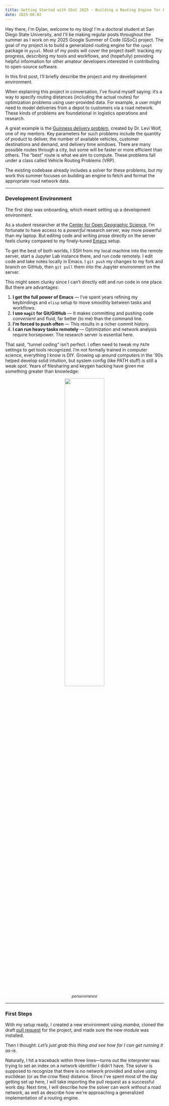```yaml
---
title: Getting Started with GSoC 2025 - Building a Routing Engine for PySAL
date: 2025-06-02
---
```


Hey there, I'm Dylan, welcome to my blog! I'm a doctoral student at San Diego State University, and I'll be making regular posts throughout the summer as I work on my 2025 Google Summer of Code (GSoC) project. The goal of my project is to build a generalized routing engine for the `spopt` package in `pysal`. Most of my posts will cover the project itself: tracking my progress, describing my tools and workflows, and (hopefully) providing helpful information for other amateur developers interested in contributing to open-source software. 

In this first post, I’ll briefly describe the project and my development environment.

When explaining this project in conversation, I’ve found myself saying: it’s a way to specify routing distances (including the actual routes) for optimization problems using user-provided data. For example, a user might need to model deliveries from a depot to customers via a road network. These kinds of problems are foundational in logistics operations and research. 

A great example is the [Guinness delivery problem](https://gist.github.com/ljwolf/e5927ab8c859ed477f496329c1ce19fc#file-guinness-py), created by Dr. Levi Wolf, one of my mentors. Key parameters for such problems include the quantity of product to deliver, the number of available vehicles, customer destinations and demand, and delivery time windows. There are many possible routes through a city, but some will be faster or more efficient than others. The “best” route is what we aim to compute. These problems fall under a class called Vehicle Routing Problems (VRP).

The existing codebase already includes a solver for these problems, but my work this summer focuses on building an engine to fetch and format the appropriate road network data.

---

### Development Environment

The first step was onboarding, which meant setting up a development environment.

As a student researcher at the [Center for Open Geographic Science](https://cogs.sdsu.edu), I’m fortunate to have access to a *powerful* research server, way more powerful than my laptop. But editing code and writing prose directly on the server feels clunky compared to my finely-tuned [Emacs](https://www.gnu.org/software/emacs/emacs-paper.html) setup.

To get the best of both worlds, I SSH from my local machine into the remote server, start a Jupyter Lab instance there, and run code remotely. I edit code and take notes locally in Emacs. I `git push` my changes to my fork and branch on GitHub, then `git pull` them into the Jupyter environment on the server.

This might seem clunky since I can’t directly edit and run code in one place. But there are advantages:

1. **I get the full power of Emacs** — I’ve spent years refining my keybindings and `elisp` setup to move smoothly between tasks and workflows.
2. **I use `magit` for Git/GitHub** — It makes committing and pushing code *convenient* and fluid, far better (to me) than the command line.
3. **I’m forced to push often** — This results in a richer commit history.
4. **I can run heavy tasks remotely** — Optimization and network analysis require horsepower. The research server is essential here.

That said, “tunnel coding” isn’t perfect. I often need to tweak my `PATH` settings to get tools recognized. I’m not formally trained in computer science, everything I know is DIY. Growing up around computers in the '90s helped develop solid intuition, but system config (like PATH stuff) is still a weak spot. Years of filesharing and keygen hacking have given me something greater than knowledge: 

<div style="text-align: center;">
  <img src="{{ '/assets/wizard.png' | relative_url }} alt="perseverance" style="width: 50%;" />
  <div style="font-style: italic; font-size: 0.9em;">perseverance</div>
</div>

---

### First Steps

With my setup ready, I created a new environment using *mamba*, cloned the draft [pull request](https://github.com/pysal/spopt/pull/465) for the project, and made sure the new module was installed.

Then I thought: *Let’s just grab this thing and see how far I can get running it as-is.*

Naturally, I hit a traceback within three lines—turns out the interpreter was trying to set an index on a network identifier I didn’t have. The solver is supposed to recognize that there is no network provided and solve using euclidean (or as the crow flies) distance. Since I've spent most of the day getting set up here, I will take importing the pull request as a successful work day. Next time, I will describe how the solver can work *without* a road network, as well as describe how we're approaching a generalized implementation of a routing engine. 
